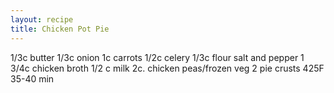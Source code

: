 ```yaml
---
layout: recipe
title: Chicken Pot Pie
---
```

1/3c butter
1/3c onion
1c carrots
1/2c celery
1/3c flour
salt and pepper
1 3/4c chicken broth
1/2 c milk
2c. chicken
peas/frozen veg
2 pie crusts
425F 35-40 min


